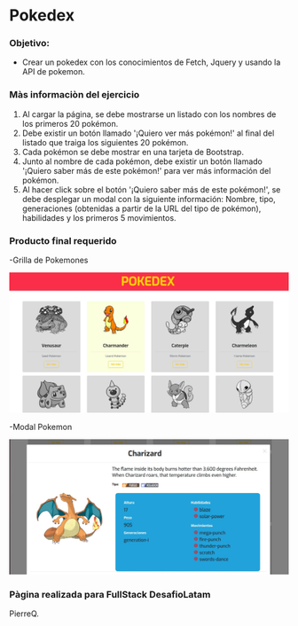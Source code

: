 # Pokedex

### Objetivo:
- Crear un pokedex con los conocimientos de Fetch, Jquery y usando la API de pokemon.

### Màs informaciòn del ejercicio

1. Al cargar la página, se debe mostrarse un listado con los nombres de los primeros 20 pokémon.
2. Debe existir un botón llamado '¡Quiero ver más pokémon!' al final del listado que traiga los
   siguientes 20 pokémon.
3. Cada pokémon se debe mostrar en una tarjeta de Bootstrap.
4. Junto al nombre de cada pokémon, debe existir un botón llamado '¡Quiero saber más de este
   pokémon!' para ver más información del pokémon.
5. Al hacer click sobre el botón '¡Quiero saber más de este pokémon!', se debe desplegar un modal
   con la siguiente información: Nombre, tipo, generaciones (obtenidas a partir de la URL del tipo
   de pokémon), habilidades y los primeros 5 movimientos.

### Producto final requerido
-Grilla de Pokemones

![imagen](img/app1.jpg)

-Modal Pokemon

![imagen](img/app2.jpg)

### Pàgina realizada para FullStack DesafioLatam
PierreQ.


